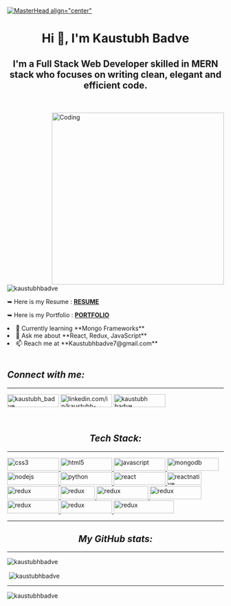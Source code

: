 [![MasterHead align="center"](https://retool.com/blog/content/images/2022/02/gotchas-git-github-banner-1.png)](https://rishavchanda.io)


<h1 align="center" allignitem="center">Hi 👋, I'm Kaustubh Badve</h1>
<h2 align="center">I'm a Full Stack Web Developer skilled in MERN stack who focuses on writing clean, elegant and efficient code.</h2>
<br/><br/>
<img align="right" alt="Coding" width="400" src="https://cdn.sanity.io/images/ordgikwe/production/a830c5182852e35bcd0dc07b90122f07ecd15f48-700x525.gif?w=700&h=525&auto=format">

<p align="left"> <img src="https://komarev.com/ghpvc/?username=kaustubhbadve&label=Profile%20views&color=0e75b6&style=flat" alt="kaustubhbadve" /> </p>

<p align="left"> 

 ➥ Here is my Resume : <a href="https://drive.google.com/file/d/1-fU5OfFeXUZjBUWMjeeoawAyJrbkS8qa/view?usp=sharing">**RESUME**</a>
 
 ➥ Here is my Portfolio : <a href="https://kaustubhbadveportfolio.netlify.app/">**PORTFOLIO**</a>

 <li>🌱 Currently learning **Mongo Frameworks**</li>

 <li>💬 Ask me about **React, Redux, JavaScript**</li>

 <li> 📫 Reach me at **Kaustubhbadve7@gmail.com**</li>
 
<br/>
<h2 align="left"><i>Connect with me:</i></h2>
<hr>
<p align="left" gap="30px">
<a href="https://twitter.com/kaustubh_badve" target="blank"><img align="center" src="https://camo.githubusercontent.com/5d03c86f6a75f7cbe80d135d9162fbf6dc46a31253cf30a8e9bb8279b4d574d3/68747470733a2f2f696d672e736869656c64732e696f2f62616467652f547769747465722d3144413146323f7374796c653d666f722d7468652d6261646765266c6f676f3d74776974746572266c6f676f436f6c6f723d7768697465" alt="kaustubh_badve"  height="30" width="120" /></a>
<a href="https://linkedin.com/in/linkedin.com/in/kaustubh-badve-457913169" target="blank"><img align="center" src="https://camo.githubusercontent.com/a80d00f23720d0bc9f55481cfcd77ab79e141606829cf16ec43f8cacc7741e46/68747470733a2f2f696d672e736869656c64732e696f2f62616467652f4c696e6b6564496e2d3030373742353f7374796c653d666f722d7468652d6261646765266c6f676f3d6c696e6b6564696e266c6f676f436f6c6f723d7768697465" alt="linkedin.com/in/kaustubh-badve-457913169" height="30" width="120" /></a>
<a href="https://kaustubhbadveportfolio.netlify.app/" target="blank"><img align="center" src="https://camo.githubusercontent.com/56e6045a9403c591ff7c6a997edcd1566597519fa8b8e1129b4919bf10b5c2bd/68747470733a2f2f696d672e736869656c64732e696f2f62616467652f506f7274666f6c696f2d3138413330333f7374796c653d666f722d7468652d6261646765266c6f676f3d696f6e6963266c6f676f436f6c6f723d7768697465" alt="kaustubh badve" height="30" width="120" /></a>
</p>
<br/>
<h2 align="center"><i>Tech Stack:</i></h2>
<hr>
<p color="black" align="left"> <a href="https://www.w3schools.com/css/" target="_blank" rel="noreferrer" margin-right="80"> <img src="https://camo.githubusercontent.com/d63d473e728e20a286d22bb2226a7bf45a2b9ac6c72c59c0e61e9730bfe4168c/68747470733a2f2f696d672e736869656c64732e696f2f62616467652f48544d4c352d4533344632363f7374796c653d666f722d7468652d6261646765266c6f676f3d68746d6c35266c6f676f436f6c6f723d7768697465" alt="css3" width="120" height="30"/> </a> <a href="https://www.w3.org/html/" target="_blank" rel="noreferrer"> <img src="https://camo.githubusercontent.com/3a0f693cfa032ea4404e8e02d485599bd0d192282b921026e89d271aaa3d7565/68747470733a2f2f696d672e736869656c64732e696f2f62616467652f435353332d3135373242363f7374796c653d666f722d7468652d6261646765266c6f676f3d63737333266c6f676f436f6c6f723d7768697465" alt="html5" width="120" height="30"/> </a> <a href="https://developer.mozilla.org/en-US/docs/Web/JavaScript" target="_blank" rel="noreferrer"> <img src="https://camo.githubusercontent.com/b13ed67c809178963ce9d538175b02649800772be1ce0cb02da5879e5614e236/68747470733a2f2f696d672e736869656c64732e696f2f62616467652f426f6f7473747261702d3536334437433f7374796c653d666f722d7468652d6261646765266c6f676f3d626f6f747374726170266c6f676f436f6c6f723d7768697465" alt="javascript" width="120" height="30"/> </a> <a href="https://www.mongodb.com/" target="_blank" rel="noreferrer"> <img src="https://camo.githubusercontent.com/93c855ae825c1757f3426f05a05f4949d3b786c5b22d0edb53143a9e8f8499f6/68747470733a2f2f696d672e736869656c64732e696f2f62616467652f4a6176615363726970742d3332333333303f7374796c653d666f722d7468652d6261646765266c6f676f3d6a617661736372697074266c6f676f436f6c6f723d463744463145" alt="mongodb" width="120" height="30"/> </a> <a href="https://nodejs.org" target="_blank" rel="noreferrer"> <img src="https://camo.githubusercontent.com/a1eae878fdd3d1c1b687992ca74e5cac85f4b68e60a6efaa7bc8dc9883b71229/68747470733a2f2f696d672e736869656c64732e696f2f62616467652f4e6f64652e6a732d3333393933333f7374796c653d666f722d7468652d6261646765266c6f676f3d6e6f6465646f746a73266c6f676f436f6c6f723d7768697465" alt="nodejs" width="120" height="30"/> </a> <a href="https://www.python.org" target="_blank" rel="noreferrer"> <img src="https://camo.githubusercontent.com/7f73136d92799b19be179d1ed87b461120c35ed917c7d5ab59a7606209da7bd3/68747470733a2f2f696d672e736869656c64732e696f2f62616467652f457870726573732e6a732d3030303030303f7374796c653d666f722d7468652d6261646765266c6f676f3d65787072657373266c6f676f436f6c6f723d7768697465" alt="python" width="120" height="30"/> </a> <a href="https://reactjs.org/" target="_blank" rel="noreferrer"> <img src="https://camo.githubusercontent.com/72e92f69f36703548704a9eeda2a9889c2756b5e08f01a9aec6e658c148d014e/68747470733a2f2f696d672e736869656c64732e696f2f62616467652f4d6f6e676f44422d3445413934423f7374796c653d666f722d7468652d6261646765266c6f676f3d6d6f6e676f6462266c6f676f436f6c6f723d7768697465" alt="react" width="120" height="30"/> </a> <a href="https://reactnative.dev/" target="_blank" rel="noreferrer"> <img src="https://camo.githubusercontent.com/55037e0ff8e2c9df84ad631c3d0443a7316776ede7459a5872ccb336d7df2781/68747470733a2f2f696d672e736869656c64732e696f2f62616467652f6e706d2d4342333833373f7374796c653d666f722d7468652d6261646765266c6f676f3d6e706d266c6f676f436f6c6f723d7768697465" alt="reactnative" width="80" height="30"/> </a> <a href="https://redux.js.org" target="_blank" rel="noreferrer"> <img src="https://camo.githubusercontent.com/879423585ed087f3c973857c43ba7e7d84f52c993d2c937055726339fbf921d9/68747470733a2f2f696d672e736869656c64732e696f2f62616467652f506f73746d616e2d4646364333373f7374796c653d666f722d7468652d6261646765266c6f676f3d506f73746d616e266c6f676f436f6c6f723d7768697465" alt="redux" width="120" height="30"/> </a><a href="https://redux.js.org" target="_blank" rel="noreferrer"> <img src="https://camo.githubusercontent.com/85232e7b5095a716ed285b0b2150cc5b400a0bb602539912d26d312ea0b0d95b/68747470733a2f2f696d672e736869656c64732e696f2f62616467652f4769742d6634346432373f7374796c653d666f722d7468652d6261646765266c6f676f3d676974266c6f676f436f6c6f723d7768697465" alt="redux" width="80" height="30"/> </a>
<a href="https://redux.js.org" target="_blank" rel="noreferrer"> <img src="https://camo.githubusercontent.com/fbc3df79ffe1a99e482b154b29262ecbb10d6ee4ed22faa82683aa653d72c4e1/68747470733a2f2f696d672e736869656c64732e696f2f62616467652f4769744875622d3130303030303f7374796c653d666f722d7468652d6261646765266c6f676f3d676974687562266c6f676f436f6c6f723d7768697465" alt="redux" width="120" height="30"/> </a>
<a href="https://redux.js.org" target="_blank" rel="noreferrer"> <img src="https://camo.githubusercontent.com/268ac512e333b69600eb9773a8f80b7a251f4d6149642a50a551d4798183d621/68747470733a2f2f696d672e736869656c64732e696f2f62616467652f52656163742d3230323332413f7374796c653d666f722d7468652d6261646765266c6f676f3d7265616374266c6f676f436f6c6f723d363144414642" alt="redux" width="120" height="30"/> </a>
<a href="https://redux.js.org" target="_blank" rel="noreferrer"> <img src="https://camo.githubusercontent.com/6908bc5919e46cd787b8e5117f092f5ed37da82e8bd602e6339060ea0fff722c/68747470733a2f2f696d672e736869656c64732e696f2f62616467652f52656475782d3539334438383f7374796c653d666f722d7468652d6261646765266c6f676f3d7265647578266c6f676f436f6c6f723d7768697465" alt="redux" width="120" height="30"/> </a>
<a href="https://redux.js.org" target="_blank" rel="noreferrer"> <img src="https://camo.githubusercontent.com/5d58ae623237663dd0d209c197c95181d672cbc62ad322039de3c37f1647bcce/68747470733a2f2f696d672e736869656c64732e696f2f62616467652f4368616b726125323055492d3362633762643f7374796c653d666f722d7468652d6261646765266c6f676f3d6368616b72617569266c6f676f436f6c6f723d7768697465" alt="redux" width="120" height="30"/> </a>
<a href="https://redux.js.org" target="_blank" rel="noreferrer"> <img src="https://camo.githubusercontent.com/41326de293d3848e2ab0f29bf1680427128757fe6b586ceddf1097cb4eeb5ff7/68747470733a2f2f696d672e736869656c64732e696f2f62616467652f7374796c65642d2d636f6d706f6e656e74732d4442373039333f7374796c653d666f722d7468652d6261646765266c6f676f3d7374796c65642d636f6d706f6e656e7473266c6f676f436f6c6f723d7768697465" alt="redux" width="140" height="30"/> </a></p>
<hr>

<h2 align="center"><i>My GitHub stats:</i></h2>
<hr>

<p><img align="center" src="https://github-readme-stats.vercel.app/api/top-langs?username=kaustubhbadve&show_icons=true&locale=en&layout=compact" alt="kaustubhbadve" /></p>
<p>&nbsp;<img align="center" src="https://github-readme-stats.vercel.app/api?username=kaustubhbadve&show_icons=true&locale=en" alt="kaustubhbadve" /></p>


<hr>
<p style="backgroundcolor: green"><img align="center" src="https://github-readme-streak-stats.herokuapp.com/?user=kaustubhbadve&" alt="kaustubhbadve" /></p>
